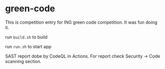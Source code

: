 # green-code

This is competition entry for ING green code competition. It was fun doing it. 

run `build.sh` to build

run `run.sh` to start app

SAST report dobe by CodeQL in Actions. For report check Security -> Code scanning section.
